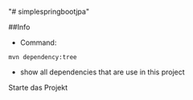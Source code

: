 "# simplespringbootjpa" 

##Info
- Command: 

```
mvn dependency:tree
```
- show all dependencies that are use in this project

Starte das Projekt